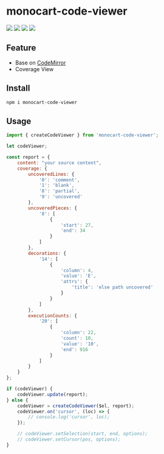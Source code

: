 # monocart-code-viewer
[![](https://img.shields.io/npm/v/monocart-code-viewer)](https://www.npmjs.com/package/monocart-code-viewer)
[![](https://badgen.net/npm/dw/monocart-code-viewer)](https://www.npmjs.com/package/monocart-code-viewer)
![](https://img.shields.io/librariesio/github/cenfun/monocart-code-viewer)
![](https://img.shields.io/github/license/cenfun/monocart-code-viewer)

## Feature
- Base on [CodeMirror](https://codemirror.net/)
- Coverage View

## Install
```sh
npm i monocart-code-viewer
```

## Usage
```js
import { createCodeViewer } from 'monocart-code-viewer';

let codeViewer;

const report = {
    content: "your source content",
    coverage: {
        uncoveredLines: {
            '0': 'comment',
            '1': 'blank',
            '8': 'partial',
            '9': 'uncovered'
        },
        uncoveredPieces: {
            '8': [
                {
                    'start': 27,
                    'end': 34
                }
            ]
        },
        decorations: {
            '14': [
                {
                    'column': 4,
                    'value': 'E',
                    'attrs': {
                        'title': 'else path uncovered'
                    }
                }
            ]
        },
        executionCounts: {
            '20': [
                {
                    'column': 22,
                    'count': 10,
                    'value': '10',
                    'end': 916
                }
            ]
        }
    }
};

if (codeViewer) {
    codeViewer.update(report);
} else {
    codeViewer = createCodeViewer($el, report);
    codeViewer.on('cursor', (loc) => {
        // console.log('cursor', loc);
    });

    // codeViewer.setSelection(start, end, options);
    // codeViewer.setCursor(pos, options);
}
```
